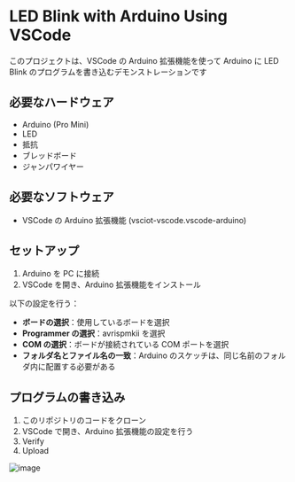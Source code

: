 # LED Blink with Arduino Using VSCode

このプロジェクトは、VSCode の Arduino 拡張機能を使って Arduino に LED Blink のプログラムを書き込むデモンストレーションです

## 必要なハードウェア

* Arduino (Pro Mini)
* LED
* 抵抗
* ブレッドボード
* ジャンパワイヤー

## 必要なソフトウェア

* VSCode の Arduino 拡張機能 (vsciot-vscode.vscode-arduino)

## セットアップ

1. Arduino を PC に接続
2. VSCode を開き、Arduino 拡張機能をインストール

以下の設定を行う：

* **ボードの選択**：使用しているボードを選択
* **Programmer の選択**：avrispmkii を選択
* **COM の選択**：ボードが接続されている COM ポートを選択
* **フォルダ名とファイル名の一致**：Arduino のスケッチは、同じ名前のフォルダ内に配置する必要がある

## プログラムの書き込み

1. このリポジトリのコードをクローン
2. VSCode で開き、Arduino 拡張機能の設定を行う
3. Verify
4. Upload

![image](https://github.com/masachika-kamada/arduino-vscode/assets/63488322/20d4ce8d-4d04-4207-a714-210f729af318)
